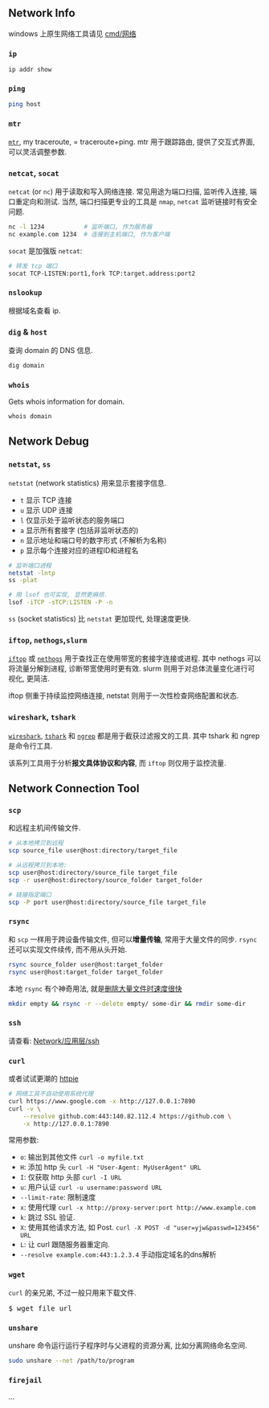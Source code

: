 ## Network Info

windows 上原生网络工具请见 [cmd/网络](../Cmd/网络.md)

### `ip`

`ip addr show`

### `ping`

```bash
ping host
```

### `mtr`

[`mtr`](http://www.bitwizard.nl/mtr/), my traceroute, = traceroute+ping. mtr 用于跟踪路由, 提供了交互式界面, 可以灵活调整参数.

### `netcat`, `socat`

`netcat` (or `nc`) 用于读取和写入网络连接. 常见用途为端口扫描, 监听传入连接, 端口重定向和测试. 当然, 端口扫描更专业的工具是 `nmap`, `netcat` 监听链接时有安全问题.

```sh
nc -l 1234           # 监听端口, 作为服务器
nc example.com 1234  # 连接到主机端口, 作为客户端
```

`socat` 是加强版 `netcat`:

```sh
# 转发 tcp 端口
socat TCP-LISTEN:port1,fork TCP:target.address:port2
```

### `nslookup` 

根据域名查看 ip.

### `dig` & `host`

查询 domain 的 DNS 信息.

```bash
dig domain
```

### `whois`

Gets whois information for domain.  

```bash
whois domain
```

## Network Debug

### `netstat`, `ss`

`netstat` (network statistics) 用来显示套接字信息.

- `t` 显示 TCP 连接
- `u` 显示 UDP 连接
- `l` 仅显示处于监听状态的服务端口
- `a` 显示所有套接字 (包括非监听状态的)
- `n` 显示地址和端口号的数字形式 (不解析为名称)
- `p` 显示每个连接对应的进程ID和进程名

```bash
# 监听端口进程
netstat -lntp
ss -plat

# 用 lsof 也可实现, 显然更麻烦.
lsof -iTCP -sTCP:LISTEN -P -n
```

`ss` (socket statistics) 比 `netstat` 更加现代, 处理速度更快.

### `iftop`, `nethogs`,`slurm`

[`iftop`](http://www.ex-parrot.com/~pdw/iftop/) 或 [`nethogs`](https://github.com/raboof/nethogs) 用于查找正在使用带宽的套接字连接或进程. 其中 nethogs 可以将流量分解到进程, 诊断带宽使用时更有效. slurm 则用于对总体流量变化进行可视化, 更简洁.

iftop 侧重于持续监控网络连接, netstat 则用于一次性检查网络配置和状态.

### `wireshark`, `tshark`

[`wireshark`](https://wireshark.org/), [`tshark`](https://www.wireshark.org/docs/wsug_html_chunked/AppToolstshark.html) 和 [`ngrep`](http://ngrep.sourceforge.net/) 都是用于截获过滤报文的工具. 其中 tshark 和 ngrep 是命令行工具.

该系列工具用于分析**报文具体协议和内容**, 而 `iftop` 则仅用于监控流量.

## Network Connection Tool

### `scp`

和远程主机间传输文件.

```bash
# 从本地拷贝到远程
scp source_file user@host:directory/target_file

# 从远程拷贝到本地:
scp user@host:directory/source_file target_file
scp -r user@host:directory/source_folder target_folder

# 链接指定端口
scp -P port user@host:directory/source_file target_file
```

### `rsync`

和 `scp` 一样用于跨设备传输文件, 但可以**增量传输**, 常用于大量文件的同步. `rsync` 还可以实现文件续传, 而不用从头开始.

```bash
rsync source_folder user@host:target_folder
rsync user@host:target_folder target_folder
```

本地 `rsync` 有个神奇用法, 就是[删除大量文件时速度很快](https://web.archive.org/web/20130929001850/http://linuxnote.net/jianingy/en/linux/a-fast-way-to-remove-huge-number-of-files.html)

```sh
mkdir empty && rsync -r --delete empty/ some-dir && rmdir some-dir
```

### `ssh`

请查看: [Network/应用层/ssh](../../Network/应用层/ssh.md)

### `curl`

或者试试更潮的 [httpie](https://github.com/jkbrzt/httpie)

```sh
# 网络工具不自动使用系统代理
curl https://www.google.com -x http://127.0.0.1:7890
curl -v \
	--resolve github.com:443:140.82.112.4 https://github.com \
	-x http://127.0.0.1:7890
```

常用参数:
- `o`: 输出到其他文件 `curl -o myfile.txt`
- `H`: 添加 http 头 `curl -H "User-Agent: MyUserAgent" URL`
- `I`: 仅获取 http 头部 `curl -I URL`
- `u`: 用户认证 `curl -u username:password URL`
- `--limit-rate`: 限制速度
- `x`: 使用代理 `curl -x http://proxy-server:port http://www.example.com`
- `k`: 跳过 SSL 验证.
- `X`: 使用其他请求方法, 如 Post. `curl -X POST -d "user=yjw&passwd=123456" URL`
- `L`: 让 curl 跟随服务器重定向.
- `--resolve example.com:443:1.2.3.4` 手动指定域名的dns解析

### `wget`

`curl` 的亲兄弟, 不过一般只用来下载文件.

<pre>
$ wget file_url
</pre>

### `unshare`

unshare 命令运行运行子程序时与父进程的资源分离, 比如分离网络命名空间.

```bash
sudo unshare --net /path/to/program
```

### `firejail`

...